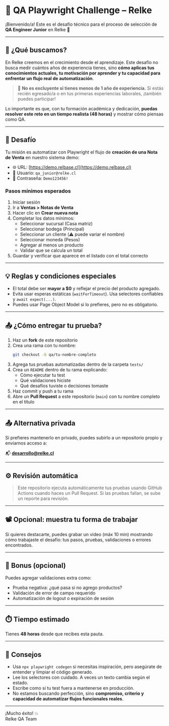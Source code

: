 # 🧪 QA Playwright Challenge – Relke

¡Bienvenido/a! Este es el desafío técnico para el proceso de selección de **QA Engineer Junior** en Relke 🚀

---

## 🤔 ¿Qué buscamos?

En Relke creemos en el crecimiento desde el aprendizaje. Este desafío no busca medir cuántos años de experiencia tienes, sino **cómo aplicas tus conocimientos actuales, tu motivación por aprender y tu capacidad para enfrentar un flujo real de automatización**.

> 🧩 **No es excluyente si tienes menos de 1 año de experiencia.** Si estás recién egresado/a o en tus primeras experiencias laborales, ¡también puedes participar!

Lo importante es que, con tu formación académica y dedicación, **puedas resolver este reto en un tiempo realista (48 horas)** y mostrar cómo piensas como QA.

---

## 🎯 Desafío

Tu misión es automatizar con Playwright el flujo de **creación de una Nota de Venta** en nuestro sistema demo:

- 🌐 URL: [https://demo.relbase.cl](https://demo.relbase.cl)
- 👤 Usuario: `qa_junior@relke.cl`
- 🔐 Contraseña: `Demo123456!`

### Pasos mínimos esperados

1. Iniciar sesión
2. Ir a **Ventas > Notas de Venta**
3. Hacer clic en **Crear nueva nota**
4. Completar los datos mínimos:
   - Seleccionar sucursal (Casa matriz)
   - Seleccionar bodega (Principal)
   - Seleccionar un cliente (⚠️ puede variar el nombre)
   - Seleccionar moneda (Pesos)
   - Agregar al menos un producto
   - Validar que se calcula un total
5. Guardar y verificar que aparece en el listado con el total correcto

---

## 💡 Reglas y condiciones especiales

- El total debe ser **mayor a $0** y reflejar el precio del producto agregado.
- Evita usar esperas estáticas (`waitForTimeout`). Usa selectores confiables y `await expect(...)`.
- Puedes usar Page Object Model si lo prefieres, pero no es obligatorio.

---

## 📤 ¿Cómo entregar tu prueba?

1. Haz un **fork** de este repositorio
2. Crea una rama con tu nombre:
   ```bash
   git checkout -b qa/tu-nombre-completo
   ```
3. Agrega tus pruebas automatizadas dentro de la carpeta `tests/`
4. Crea un `README` dentro de tu rama explicando:
   - Cómo ejecutar tu test
   - Qué validaciones hiciste
   - Qué desafíos tuviste o decisiones tomaste
5. Haz commit y push a tu rama
6. Abre un **Pull Request** a este repositorio (`main`) con tu nombre completo en el título

---

## 📤 Alternativa privada

Si prefieres mantenerlo en privado, puedes subirlo a un repositorio propio y enviarnos acceso a:

📬 **desarrollo@relke.cl**

---

## ⚙️ Revisión automática

> Este repositorio ejecuta automáticamente tus pruebas usando GitHub Actions cuando haces un Pull Request. Si las pruebas fallan, se sube un reporte para revisión.

---

## 📽️ Opcional: muestra tu forma de trabajar

Si quieres destacarte, puedes grabar un video (máx 10 min) mostrando cómo trabajaste el desafío: tus pasos, pruebas, validaciones o errores encontrados.

---

## 🧩 Bonus (opcional)

Puedes agregar validaciones extra como:

- Prueba negativa: ¿qué pasa si no agrego productos?
- Validación de error de campo requerido
- Automatización de logout o expiración de sesión

---

## ⏱️ Tiempo estimado

Tienes **48 horas** desde que recibes esta pauta.

---

## 🧠 Consejos

- Usa `npx playwright codegen` si necesitas inspiración, pero asegúrate de entender y limpiar el código generado.
- Lee los selectores con cuidado. A veces un texto cambia según el estado.
- Escribe como si tu test fuera a mantenerse en producción.
- No estamos buscando perfección, sino **compromiso, criterio y capacidad de automatizar flujos funcionales reales**.

---

¡Mucho éxito! 💥  
Relke QA Team

